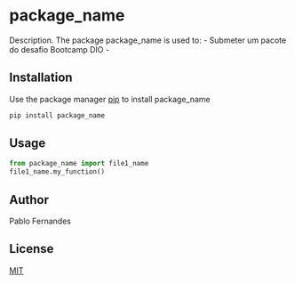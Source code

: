 # package_name

Description. 
The package package_name is used to:
	- Submeter um pacote do desafio Bootcamp DIO
	-

## Installation

Use the package manager [pip](https://pip.pypa.io/en/stable/) to install package_name

```bash
pip install package_name
```

## Usage

```python
from package_name import file1_name
file1_name.my_function()
```

## Author
Pablo Fernandes

## License
[MIT](https://choosealicense.com/licenses/mit/)